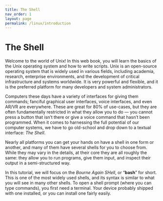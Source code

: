 ```yaml
---
title: The Shell
nav_order: 1
layout: page
permalink: /linux/introduction
---
```


# The Shell

Welcome to the world of Unix! In this web book, you will learn the basics of the Unix operating system and how to write scripts. Unix is an open-source operating system that is widely used in various fields, including academia, research, enterprise environments, and the development of critical infrastructure and systems worldwide. It is very powerful and flexible, and it is the preferred platform for many developers and system administrators.

Computers these days have a variety of interfaces for giving them commands; fanciful graphical user interfaces, voice interfaces, and even AR/VR are everywhere. These are great for 80% of use-cases, but they are often fundamentally restricted in what they allow you to do — you cannot press a button that isn’t there or give a voice command that hasn’t been programmed. When it comes to harnessing the full potential of our computer systems, we have to go old-school and drop down to a textual interface: *The Shell*.

Nearly all platforms you can get your hands on have a shell in one form or another, and many of them have several shells for you to choose from. While they may vary in the details, at their core they are all roughly the same: they allow you to run programs, give them input, and inspect their output in a semi-structured way.

In this tutorial, we will focus on the *Bourne Again SHell*, or “**bash**” for short. This is one of the most widely used shells, and its syntax is similar to what you will see in many other shells. To open a shell prompt (where you can type commands), you first need a terminal. Your device probably shipped with one installed, or you can install one fairly easily.

